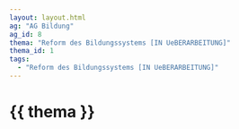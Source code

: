 ```yaml
---
layout: layout.html
ag: "AG Bildung"
ag_id: 8
thema: "Reform des Bildungssystems [IN UeBERARBEITUNG]"
thema_id: 1
tags:
  - "Reform des Bildungssystems [IN UeBERARBEITUNG]"
---
```


# {{ thema }}
